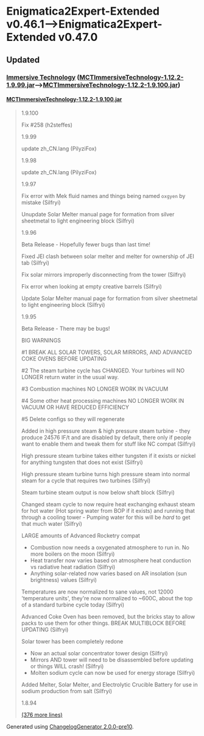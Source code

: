 # Enigmatica2Expert-Extended v0.46.1⟶Enigmatica2Expert-Extended v0.47.0

## Updated

### [Immersive Technology](https://www.curseforge.com/minecraft/mc-mods/mct-immersive-technology) ([MCTImmersiveTechnology-1.12.2-1.9.99.jar](https://www.curseforge.com/minecraft/mc-mods/mct-immersive-technology/files/3534436)⟶[MCTImmersiveTechnology-1.12.2-1.9.100.jar](https://www.curseforge.com/minecraft/mc-mods/mct-immersive-technology/files/3658279))

#### [MCTImmersiveTechnology-1.12.2-1.9.100.jar](https://www.curseforge.com/minecraft/mc-mods/mct-immersive-technology/files/3658279)
  > 
  > 1.9.100
  > 
  > Fix #258 (h2steffes)
  > 
  > 1.9.99
  > 
  > update zh_CN.lang (PilyziFox)
  > 
  > 1.9.98
  > 
  > update zh_CN.lang (PilyziFox)
  > 
  > 1.9.97
  > 
  > Fix error with Mek fluid names and things being named `oxgyen` by mistake (Silfryi)
  > 
  > Unupdate Solar Melter manual page for formation from silver sheetmetal to light engineering block (Silfryi)
  > 
  > 1.9.96
  > 
  > Beta Release - Hopefully fewer bugs than last time!
  > 
  > Fixed JEI clash between solar melter and melter for ownership of JEI tab (Silfryi)
  > 
  > Fix solar mirrors improperly disconnecting from the tower (Silfryi)
  > 
  > Fix error when looking at empty creative barrels (Silfryi)
  > 
  > Update Solar Melter manual page for formation from silver sheetmetal to light engineering block (Silfryi)
  > 
  > 1.9.95
  > 
  > Beta Release - There may be bugs!
  > 
  > BIG WARNINGS
  > 
  > #1 BREAK ALL SOLAR TOWERS, SOLAR MIRRORS, AND ADVANCED COKE OVENS BEFORE UPDATING
  > 
  > #2 The steam turbine cycle has CHANGED. Your turbines will NO LONGER return water in the usual way.
  > 
  > #3 Combustion machines NO LONGER WORK IN VACUUM
  > 
  > #4 Some other heat processing machines NO LONGER WORK IN VACUUM OR HAVE REDUCED EFFICIENCY
  > 
  > #5 Delete configs so they will regenerate
  > 
  > Added in high pressure steam & high pressure steam turbine - they produce 24576 IF/t and are disabled by default, there only if people want to enable them and tweak them for stuff like NC compat (Silfryi)
  > 
  > High pressure steam turbine takes either tungsten if it exists or nickel for anything tungsten that does not exist (Silfryi)
  > 
  > High pressure steam turbine turns high pressure steam into normal steam for a cycle that requires two turbines (Silfryi)
  > 
  > Steam turbine steam output is now below shaft block (Silfryi)
  > 
  > Changed steam cycle to now require heat exchanging exhaust steam for hot water (Hot spring water from BOP if it exists) and running that through a cooling tower - Pumping water for this will be _hard_ to get that much water (Silfryi)
  > 
  > LARGE amounts of Advanced Rocketry compat
  > 
  > * Combustion now needs a oxygenated atmosphere to run in. No more boilers on the moon (Silfryi)
  > * Heat transfer now varies based on atmosphere heat conduction vs radiative heat radiation (Silfryi)
  > * Anything solar-related now varies based on AR insolation (sun brightness) values (Silfryi)
  > 
  > Temperatures are now normalized to sane values, not 12000 'temperature units', they're now normalized to ~600C, about the top of a standard turbine cycle today (Silfryi)
  > 
  > Advanced Coke Oven has been removed, but the bricks stay to allow packs to use them for other things. BREAK MULTIBLOCK BEFORE UPDATING (Silfryi)
  > 
  > Solar tower has been completely redone
  > 
  > * Now an actual solar concentrator tower design (Silfryi)
  > * Mirrors AND tower will need to be disassembled before updating or things WILL crash! (Silfryi)
  > * Molten sodium cycle can now be used for energy storage (Silfryi)
  > 
  > Added Melter, Solar Melter, and Electrolytic Crucible Battery for use in sodium production from salt (Silfryi)
  > 
  > 1.8.94
  > 
  > [(376 more lines)](https://www.curseforge.com/minecraft/mc-mods/mct-immersive-technology/files/3658279)
  > 

Generated using [ChangelogGenerator 2.0.0-pre10](https://github.com/TheRandomLabs/ChangelogGenerator).
